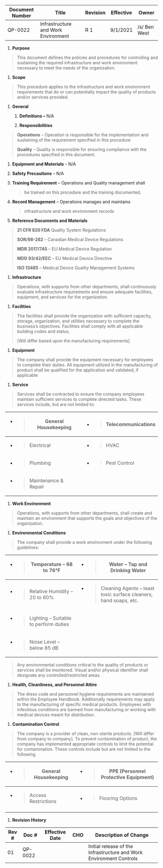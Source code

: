 Document Number|Title|Revision|Effective|Owner
---------------|-------------------------------------|---|----|-----
QP-0022|Infrastructure and Work Environment|R 1|9/1/2021|/s/ Ben West

1.  **Purpose**

> This document defines the policies and procedures for controlling and
> sustaining the required infrastructure and work environment necessary
> to meet the needs of the organization.

1.  **Scope**

> This procedure applies to the infrastructure and work environment
> requirements that do or can potentially impact the quality of products
> and/or services provided.

1.  **General**

    1.  **Definitions –** N/A

    2.  **Responsibilities**

> **Operations** – Operation is responsible for the implementation and
> sustaining of the requirement specified in this procedure
>
> **Quality** – Quality is responsible for ensuring compliance with the
> procedures specified in this document.

1.  **Equipment and Materials** – N/A

2.  **Safety Precautions** – N/A

3.  **Training Requirement** – Operations and Quality management shall
    > be trained on this procedure and the training documented.

4.  **Record Management** – Operations manages and maintains
    > infrastructure and work environment records

5.  **Reference Documents and Materials**

> **21 CFR 820 FDA** Quality System Regulations
>
> **SOR/98-282** – Canadian Medical Device Regulations
>
> **MDR 2017/745** – EU Medical Device Regulation
>
> **MDD 93/42/EEC** – EU Medical Device Directive
>
> **ISO 13485** – Medical Device Quality Management Systems

1.  **Infrastructure**

> Operations, with supports from other departments, shall continuously
> evaluate infrastructure requirements and ensure adequate facilities,
> equipment, and services for the organization.

1.  **Facilities**

> The facilities shall provide the organization with sufficient
> capacity, storage, organization, and utilities necessary to complete
> the business’s objectives. Facilities shall comply with all applicable
> building codes and status.
>
> \[Will differ based upon the manufacturing requirements\]

1.  **Equipment**

> The company shall provide the equipment necessary for employees to
> complete their duties. All equipment utilized in the manufacturing of
> product shall be qualified for the application and validated, if
> applicable

1.  **Service**

> Services shall be contracted to ensure the company employees maintain
> sufficient services to complete directed tasks. These services
> include, but are not limited to:

<table>
<thead>
<tr class="header">
<th><ul>
<li><blockquote>
<p>General Housekeeping</p>
</blockquote></li>
</ul></th>
<th><ul>
<li><blockquote>
<p>Telecommunications</p>
</blockquote></li>
</ul></th>
</tr>
</thead>
<tbody>
<tr class="odd">
<td><ul>
<li><blockquote>
<p>Electrical</p>
</blockquote></li>
</ul></td>
<td><ul>
<li><blockquote>
<p>HVAC</p>
</blockquote></li>
</ul></td>
</tr>
<tr class="even">
<td><ul>
<li><blockquote>
<p>Plumbing</p>
</blockquote></li>
</ul></td>
<td><ul>
<li><blockquote>
<p>Pest Control</p>
</blockquote></li>
</ul></td>
</tr>
<tr class="odd">
<td><ul>
<li><blockquote>
<p>Maintenance &amp; Repair</p>
</blockquote></li>
</ul></td>
<td></td>
</tr>
</tbody>
</table>

1.  **Work Environment**

> Operations, with supports from other departments, shall create and
> maintain an environment that supports the goals and objectives of the
> organization.

1.  **Environmental Conditions**

> The company shall provide a work environment under the following
> guidelines:

<table>
<thead>
<tr class="header">
<th><ul>
<li><blockquote>
<p>Temperature – 68 to 76°F</p>
</blockquote></li>
</ul></th>
<th><ul>
<li><blockquote>
<p>Water – Tap and Drinking Water</p>
</blockquote></li>
</ul></th>
</tr>
</thead>
<tbody>
<tr class="odd">
<td><ul>
<li><blockquote>
<p>Relative Humidity – 20 to 60%</p>
</blockquote></li>
</ul></td>
<td><ul>
<li><blockquote>
<p>Cleaning Agents – least toxic surface cleaners, hand soaps, etc.</p>
</blockquote></li>
</ul></td>
</tr>
<tr class="even">
<td><ul>
<li><blockquote>
<p>Lighting – Suitable to perform duties</p>
</blockquote></li>
</ul></td>
<td></td>
</tr>
<tr class="odd">
<td><ul>
<li><blockquote>
<p>Noise Level – below 85 dB</p>
</blockquote></li>
</ul></td>
<td></td>
</tr>
</tbody>
</table>

> Any environmental conditions critical to the quality of products or
> services shall be monitored. Visual and/or physical identifier shall
> designate any controlled/restricted areas.

1.  **Health, Cleanliness, and Personnel Attire**

> The dress code and personnel hygiene requirements are maintained
> within the Employee Handbook. Additionally requirements may apply to
> the manufacturing of specific medical products. Employees with
> infectious conditions are banned from manufacturing or working with
> medical devices meant for distribution.

1.  **Contamination Control**

> The company is a provider of clean, non-sterile products. \[Will
> differ from company to company\]. To prevent contamination of product,
> the company has implemented appropriate controls to limit the
> potential for contamination. These controls include but are not
> limited to the following.

<table>
<thead>
<tr class="header">
<th><ul>
<li><blockquote>
<p>General Housekeeping</p>
</blockquote></li>
</ul></th>
<th><ul>
<li><blockquote>
<p>PPE (Personnel Protective Equipment)</p>
</blockquote></li>
</ul></th>
</tr>
</thead>
<tbody>
<tr class="odd">
<td><ul>
<li><blockquote>
<p>Access Restrictions</p>
</blockquote></li>
</ul></td>
<td><ul>
<li><blockquote>
<p>Flooring Options</p>
</blockquote></li>
</ul></td>
</tr>
<tr class="even">
<td></td>
<td></td>
</tr>
</tbody>
</table>

1.  **Revision History**

| **Rev \#** | **Doc \#** | **Effective Date** | **CHO** | **Description of Change**                                           |
|------------|------------|--------------------|---------|---------------------------------------------------------------------|
| 01         | QP-0022    |                    |         | Initial release of the Infrastructure and Work Environment Controls |
